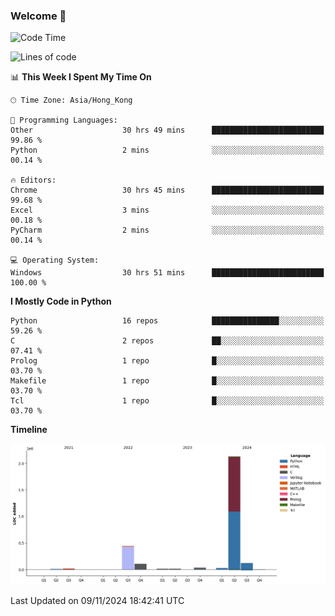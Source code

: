 ### Welcome 👋

<!--START_SECTION:waka-->
![Code Time](http://img.shields.io/badge/Code%20Time-942%20hrs%209%20mins-blue)

![Lines of code](https://img.shields.io/badge/From%20Hello%20World%20I%27ve%20Written-2.9%20million%20lines%20of%20code-blue)

📊 **This Week I Spent My Time On** 

```text
🕑︎ Time Zone: Asia/Hong_Kong

💬 Programming Languages: 
Other                    30 hrs 49 mins      █████████████████████████   99.86 % 
Python                   2 mins              ░░░░░░░░░░░░░░░░░░░░░░░░░   00.14 % 

🔥 Editors: 
Chrome                   30 hrs 45 mins      █████████████████████████   99.68 % 
Excel                    3 mins              ░░░░░░░░░░░░░░░░░░░░░░░░░   00.18 % 
PyCharm                  2 mins              ░░░░░░░░░░░░░░░░░░░░░░░░░   00.14 % 

💻 Operating System: 
Windows                  30 hrs 51 mins      █████████████████████████   100.00 % 
```

**I Mostly Code in Python** 

```text
Python                   16 repos            ███████████████░░░░░░░░░░   59.26 % 
C                        2 repos             ██░░░░░░░░░░░░░░░░░░░░░░░   07.41 % 
Prolog                   1 repo              █░░░░░░░░░░░░░░░░░░░░░░░░   03.70 % 
Makefile                 1 repo              █░░░░░░░░░░░░░░░░░░░░░░░░   03.70 % 
Tcl                      1 repo              █░░░░░░░░░░░░░░░░░░░░░░░░   03.70 % 
```



**Timeline**

![Lines of Code chart](https://raw.githubusercontent.com/xhj2501/xhj2501/main/assets/bar_graph.png)


 Last Updated on 09/11/2024 18:42:41 UTC
<!--END_SECTION:waka-->

